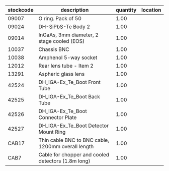 |stockcode|description|quantity|location|
|---------|-----------|--------|--------|
|09007|O ring.  Pack of 50|1.00||
|09024|DH-SiPbS-Te Body 2|1.00||
|09014|InGaAs, 3mm diameter, 2 stage cooled (EOS)|1.00||
|10037|Chassis BNC|1.00||
|10038|Amphenol  5-way socket|1.00||
|12012|Rear lens tube - Item 2|1.00||
|13291|Aspheric glass lens|1.00||
|42524|DH_IGA-Ex_Te_Boot Front Tube|1.00||
|42525|DH_IGA-Ex_Te_Boot Back Tube|1.00||
|42526|DH_IGA-Ex_Te_Boot Connector Plate|1.00||
|42527|DH_IGA-Ex_Te_Boot Detector Mount Ring|1.00||
|CAB17|Thin cable BNC to BNC cable, 1200mm overall length|1.00||
|CAB7|Cable for chopper and cooled detectors (1.8m long)|1.00||
